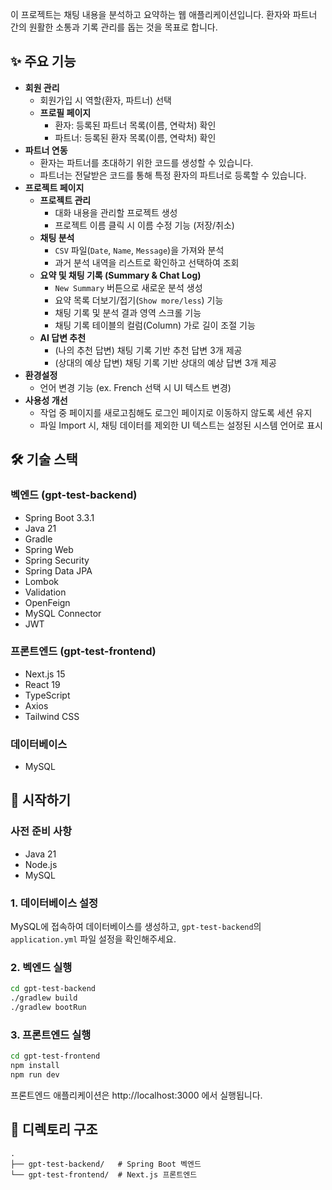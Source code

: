 

이 프로젝트는 채팅 내용을 분석하고 요약하는 웹 애플리케이션입니다. 환자와 파트너 간의 원활한 소통과 기록 관리를 돕는 것을 목표로 합니다.

## ✨ 주요 기능

  - **회원 관리**
      - 회원가입 시 역할(환자, 파트너) 선택
      - **프로필 페이지**
          - 환자: 등록된 파트너 목록(이름, 연락처) 확인
          - 파트너: 등록된 환자 목록(이름, 연락처) 확인
  - **파트너 연동**
      - 환자는 파트너를 초대하기 위한 코드를 생성할 수 있습니다.
      - 파트너는 전달받은 코드를 통해 특정 환자의 파트너로 등록할 수 있습니다.
  - **프로젝트 페이지**
      - **프로젝트 관리**
          - 대화 내용을 관리할 프로젝트 생성
          - 프로젝트 이름 클릭 시 이름 수정 기능 (저장/취소)
      - **채팅 분석**
          - `CSV` 파일(`Date`, `Name`, `Message`)을 가져와 분석
          - 과거 분석 내역을 리스트로 확인하고 선택하여 조회
      - **요약 및 채팅 기록 (Summary & Chat Log)**
          - `New Summary` 버튼으로 새로운 분석 생성
          - 요약 목록 더보기/접기(`Show more/less`) 기능
          - 채팅 기록 및 분석 결과 영역 스크롤 기능
          - 채팅 기록 테이블의 컬럼(Column) 가로 길이 조절 기능
      - **AI 답변 추천**
          - (나의 추천 답변) 채팅 기록 기반 추천 답변 3개 제공
          - (상대의 예상 답변) 채팅 기록 기반 상대의 예상 답변 3개 제공
  - **환경설정**
      - 언어 변경 기능 (ex. French 선택 시 UI 텍스트 변경)
  - **사용성 개선**
      - 작업 중 페이지를 새로고침해도 로그인 페이지로 이동하지 않도록 세션 유지
      - 파일 Import 시, 채팅 데이터를 제외한 UI 텍스트는 설정된 시스템 언어로 표시

## 🛠️ 기술 스택

### 벡엔드 (gpt-test-backend)

  - Spring Boot 3.3.1
  - Java 21
  - Gradle
  - Spring Web
  - Spring Security
  - Spring Data JPA
  - Lombok
  - Validation
  - OpenFeign
  - MySQL Connector
  - JWT

### 프론트엔드 (gpt-test-frontend)

  - Next.js 15
  - React 19
  - TypeScript
  - Axios
  - Tailwind CSS

### 데이터베이스

  - MySQL

## 🚀 시작하기

### 사전 준비 사항

  - Java 21
  - Node.js
  - MySQL

### 1\. 데이터베이스 설정

MySQL에 접속하여 데이터베이스를 생성하고, `gpt-test-backend`의 `application.yml` 파일 설정을 확인해주세요.

### 2\. 벡엔드 실행

```bash
cd gpt-test-backend
./gradlew build
./gradlew bootRun
```

### 3\. 프론트엔드 실행

```bash
cd gpt-test-frontend
npm install
npm run dev
```

프론트엔드 애플리케이션은 http://localhost:3000 에서 실행됩니다.

## 📁 디렉토리 구조

```
.
├── gpt-test-backend/   # Spring Boot 벡엔드
└── gpt-test-frontend/  # Next.js 프론트엔드
```
